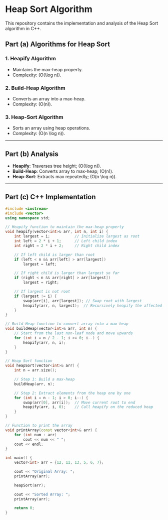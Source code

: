 # Heap Sort Algorithm

This repository contains the implementation and analysis of the Heap Sort algorithm in C++.

## **Part (a) Algorithms for Heap Sort**
### 1. Heapify Algorithm
- Maintains the max-heap property.
- Complexity: \(O(\log n)\).

### 2. Build-Heap Algorithm
- Converts an array into a max-heap.
- Complexity: \(O(n)\).

### 3. Heap-Sort Algorithm
- Sorts an array using heap operations.
- Complexity: \(O(n \log n)\).

---

## **Part (b) Analysis**
- **Heapify**: Traverses tree height; \(O(\log n)\).
- **Build-Heap**: Converts array to max-heap; \(O(n)\).
- **Heap-Sort**: Extracts max repeatedly; \(O(n \log n)\).

---

## **Part (c) C++ Implementation**
```cpp
#include <iostream>
#include <vector>
using namespace std;

// Heapify function to maintain the max-heap property
void heapify(vector<int>& arr, int n, int i) {
    int largest = i;           // Initialize largest as root
    int left = 2 * i + 1;      // Left child index
    int right = 2 * i + 2;     // Right child index

    // If left child is larger than root
    if (left < n && arr[left] > arr[largest])
        largest = left;

    // If right child is larger than largest so far
    if (right < n && arr[right] > arr[largest])
        largest = right;

    // If largest is not root
    if (largest != i) {
        swap(arr[i], arr[largest]); // Swap root with largest
        heapify(arr, n, largest);  // Recursively heapify the affected sub-tree
    }
}

// Build-Heap function to convert array into a max-heap
void buildHeap(vector<int>& arr, int n) {
    // Start from the last non-leaf node and move upwards
    for (int i = n / 2 - 1; i >= 0; i--) {
        heapify(arr, n, i);
    }
}

// Heap Sort function
void heapSort(vector<int>& arr) {
    int n = arr.size();

    // Step 1: Build a max-heap
    buildHeap(arr, n);

    // Step 2: Extract elements from the heap one by one
    for (int i = n - 1; i > 0; i--) {
        swap(arr[0], arr[i]);  // Move current root to end
        heapify(arr, i, 0);    // Call heapify on the reduced heap
    }
}

// Function to print the array
void printArray(const vector<int>& arr) {
    for (int num : arr)
        cout << num << " ";
    cout << endl;
}

int main() {
    vector<int> arr = {12, 11, 13, 5, 6, 7};

    cout << "Original Array: ";
    printArray(arr);

    heapSort(arr);

    cout << "Sorted Array: ";
    printArray(arr);

    return 0;
}

